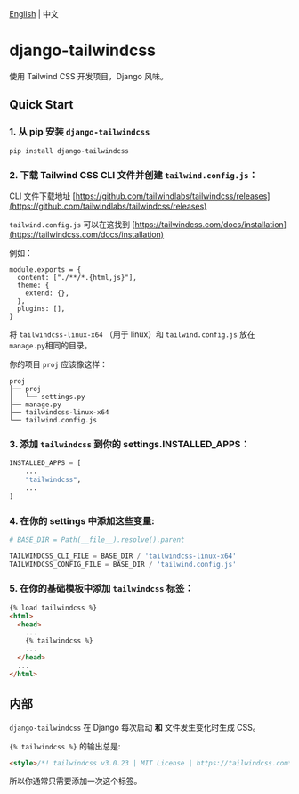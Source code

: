 [English](README_zh.md) | 中文

# django-tailwindcss

使用 Tailwind CSS 开发项目，Django 风味。


## Quick Start

### 1. 从 pip 安装 `django-tailwindcss`

```
pip install django-tailwindcss
```

### 2. 下载 Tailwind CSS CLI 文件并创建 `tailwind.config.js`：

CLI 文件下载地址 [https://github.com/tailwindlabs/tailwindcss/releases](https://github.com/tailwindlabs/tailwindcss/releases)

`tailwind.config.js` 可以在这找到 [https://tailwindcss.com/docs/installation](https://tailwindcss.com/docs/installation)

例如：

```
module.exports = {
  content: ["./**/*.{html,js}"],
  theme: {
    extend: {},
  },
  plugins: [],
}
```

将 `tailwindcss-linux-x64` （用于 linux）和 `tailwind.config.js` 放在 `manage.py`相同的目录。

你的项目 `proj` 应该像这样：

```
proj
├── proj
│   └── settings.py
├── manage.py
├── tailwindcss-linux-x64
└── tailwind.config.js
```

### 3. 添加 `tailwindcss` 到你的 settings.INSTALLED_APPS：

```python
INSTALLED_APPS = [
    ...
    "tailwindcss",
    ...
]
```

### 4. 在你的 settings 中添加这些变量:

```python
# BASE_DIR = Path(__file__).resolve().parent

TAILWINDCSS_CLI_FILE = BASE_DIR / 'tailwindcss-linux-x64'
TAILWINDCSS_CONFIG_FILE = BASE_DIR / 'tailwind.config.js'
```

### 5. 在你的基础模板中添加 `tailwindcss` 标签：

```html
{% load tailwindcss %}
<html>
  <head>
    ...
    {% tailwindcss %}
    ...
  </head>
  ...
</html>
```


## 内部

`django-tailwindcss` 在 Django 每次启动 **和** 文件发生变化时生成 CSS。

`{% tailwindcss %}` 的输出总是:

```html
<style>/*! tailwindcss v3.0.23 | MIT License | https://tailwindcss.com*/*,:after,:before{border:0 solid #e5e7eb;box-sizing:border-box}...</style>
```

所以你通常只需要添加一次这个标签。
